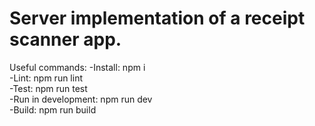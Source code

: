 # Server implementation of a receipt scanner app.

Useful commands:
    -Install: npm i  
    -Lint: npm run lint  
    -Test: npm run test  
    -Run in development: npm run dev  
    -Build: npm run build  
